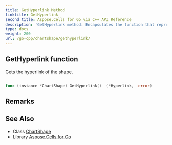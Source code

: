 ```yaml
---
title: GetHyperlink Method 
linktitle: GetHyperlink
second_title: Aspose.Cells for Go via C++ API Reference
description: 'GetHyperlink method. Encapsulates the function that represents gethyperlink in Go.'
type: docs
weight: 200
url: /go-cpp/chartshape/gethyperlink/
---
```


## GetHyperlink function

Gets the hyperlink of the shape.

```go

func (instance *ChartShape) GetHyperlink()  (*Hyperlink,  error) 

```

## Remarks


## See Also

* Class [ChartShape](../)
* Library [Aspose.Cells for Go](../../)
